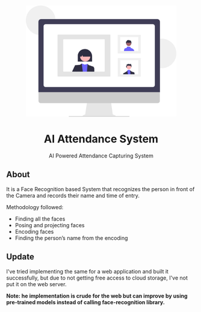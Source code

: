 <div align="center">
<img src="assets/record.svg" height="auto" width="400"/>
<br />
<h1>AI Attendance System</h1>
<p>
AI Powered Attendance Capturing System 
</p>
</div>
  
## About

It is a Face Recognition based System that recognizes the person in front of the Camera and records their name and time of entry.

Methodology followed:

- Finding all the faces
- Posing and projecting faces
- Encoding faces
- Finding the person’s name from the encoding

## Update

I've tried implementing the same for a web application and built it successfully, but due to not getting free access to cloud storage, I've not put it on the web server. 

**Note: he implementation is crude for the web but can improve by using pre-trained models instead of calling face-recognition library.**